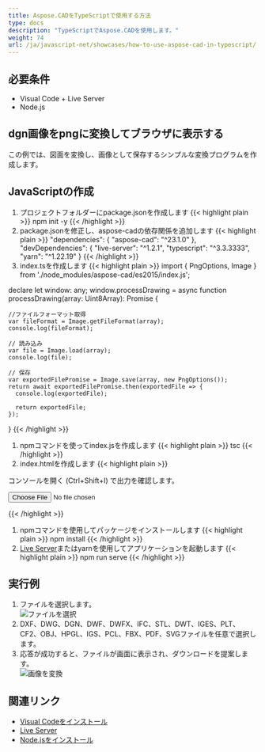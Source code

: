 ```yaml
---
title: Aspose.CADをTypeScriptで使用する方法
type: docs
description: "TypeScriptでAspose.CADを使用します。"
weight: 74
url: /ja/javascript-net/showcases/how-to-use-aspose-cad-in-typescript/
---
```



## 必要条件
- Visual Code + Live Server
- Node.js

## dgn画像をpngに変換してブラウザに表示する

この例では、図面を変換し、画像として保存するシンプルな変換プログラムを作成します。

## JavaScriptの作成

1. プロジェクトフォルダーにpackage.jsonを作成します
{{< highlight plain >}}
npm init -y
{{< /highlight >}}
1. package.jsonを修正し、aspose-cadの依存関係を追加します
{{< highlight plain >}}
"dependencies": {
    "aspose-cad": "^23.1.0"
  },
 "devDependencies": {
    "live-server": "^1.2.1",
    "typescript": "^3.3.3333",
    "yarn": "^1.22.19"
  }
{{< /highlight >}}
1. index.tsを作成します
{{< highlight plain >}}
import { PngOptions, Image } from './node_modules/aspose-cad/es2015/index.js';

declare let window: any;
window.processDrawing = async function processDrawing(array: Uint8Array): Promise<any> {

    //ファイルフォーマット取得
    var fileFormat = Image.getFileFormat(array);
    console.log(fileFormat);
    
    // 読み込み
    var file = Image.load(array);
    console.log(file);
    
    // 保存
    var exportedFilePromise = Image.save(array, new PngOptions());
    return await exportedFilePromise.then(exportedFile => {
      console.log(exportedFile);
      
      return exportedFile;
    });
}
{{< /highlight >}}
1. npmコマンドを使ってindex.jsを作成します
{{< highlight plain >}}
tsc
{{< /highlight >}}
1. index.htmlを作成します
{{< highlight plain >}}
<!DOCTYPE html>
コンソールを開く (Ctrl+Shift+I) で出力を確認します。

<script src="./node_modules/aspose-cad/dotnet.js"></script>
<script type="module" src="./node_modules/aspose-cad/es2015/index-js.js"></script>

<body>
	<input id="file" type="file">
	<img id="image" />
</body>

<script>
window.onload = async function () {
	document.querySelector('input').addEventListener('change', function() {
      var reader = new FileReader();
      reader.onload = function() {
      
          var arrayBuffer = this.result;
          var array = new Uint8Array(arrayBuffer);
          
		  //ファイルフォーマット取得
		  fileFormat = Aspose.CAD.Image.getFileFormat(array);
          console.log(fileFormat);
		  
		  // 読み込み
		  file = Aspose.CAD.Image.load(array);
          console.log(file);
		  
		  // 保存
		  exportedFilePromise = Aspose.CAD.Image.save(array, new Aspose.CAD.PngOptions());
		  exportedFilePromise.then(exportedFile => {
			console.log(exportedFile);
			
			var urlCreator = window.URL || window.webkitURL;
			var blob = new Blob([exportedFile], { type: 'application/octet-stream' });
            var imageUrl = urlCreator.createObjectURL(blob);
            document.querySelector("#image").src = imageUrl;
		  });
      }
	  
      reader.readAsArrayBuffer(this.files[0]);
    }, 
	false);
};
</script>
{{< /highlight >}}

1. npmコマンドを使用してパッケージをインストールします
{{< highlight plain >}}
npm install
{{< /highlight >}}
1. [Live Server](https://marketplace.visualstudio.com/items?itemName=ritwickdey.LiveServer/)またはyarnを使用してアプリケーションを起動します
{{< highlight plain >}}
npm run serve
{{< /highlight >}}

## 実行例

1. ファイルを選択します。<br>
![ファイルを選択](/cad/_assets/javascript-net/typescript/choose-file.png)<br>
1. DXF、DWG、DGN、DWF、DWFX、IFC、STL、DWT、IGES、PLT、CF2、OBJ、HPGL、IGS、PCL、FBX、PDF、SVGファイルを任意で選択します。
1. 応答が成功すると、ファイルが画面に表示され、ダウンロードを提案します。<br>
![画像を変換](/cad/_assets/javascript-net/typescript/convert-image.png)<br>
## 関連リンク

- [Visual Codeをインストール](https://code.visualstudio.com/)
- [Live Server](https://marketplace.visualstudio.com/items?itemName=ritwickdey.LiveServer/)
- [Node.jsをインストール](https://nodejs.org/en/)
